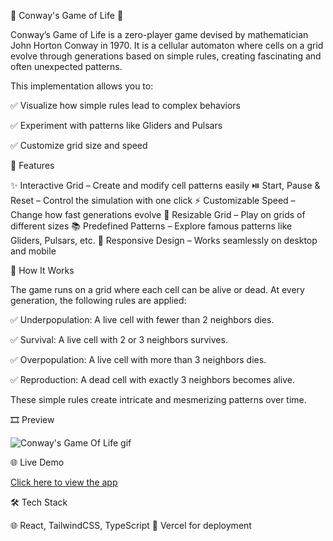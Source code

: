 🌱 Conway's Game of Life 🧬



Conway’s Game of Life is a zero-player game devised by mathematician John Horton Conway in 1970. It is a cellular automaton where cells on a grid evolve through generations based on simple rules, creating fascinating and often unexpected patterns.

This implementation allows you to:

✅ Visualize how simple rules lead to complex behaviors

✅ Experiment with patterns like Gliders and Pulsars

✅ Customize grid size and speed

🌟 Features

✨ Interactive Grid – Create and modify cell patterns easily
⏯️ Start, Pause & Reset – Control the simulation with one click
⚡ Customizable Speed – Change how fast generations evolve
📐 Resizable Grid – Play on grids of different sizes
📚 Predefined Patterns – Explore famous patterns like Gliders, Pulsars, etc.
📱 Responsive Design – Works seamlessly on desktop and mobile

🚀 How It Works

The game runs on a grid where each cell can be alive or dead. At every generation, the following rules are applied:

✅ Underpopulation: A live cell with fewer than 2 neighbors dies.

✅ Survival: A live cell with 2 or 3 neighbors survives.

✅ Overpopulation: A live cell with more than 3 neighbors dies.

✅ Reproduction: A dead cell with exactly 3 neighbors becomes alive.

These simple rules create intricate and mesmerizing patterns over time.

🎞️ Preview

![Conway's Game Of Life gif](https://github.com/user-attachments/assets/4260629e-4e8f-4e1a-9a5d-452bdc021f29)



🌐 Live Demo

[Click here to view the app](https://conway-s-game-of-life-tau.vercel.app/)

🛠 Tech Stack

🌐 React, TailwindCSS, TypeScript
🚀 Vercel for deployment
